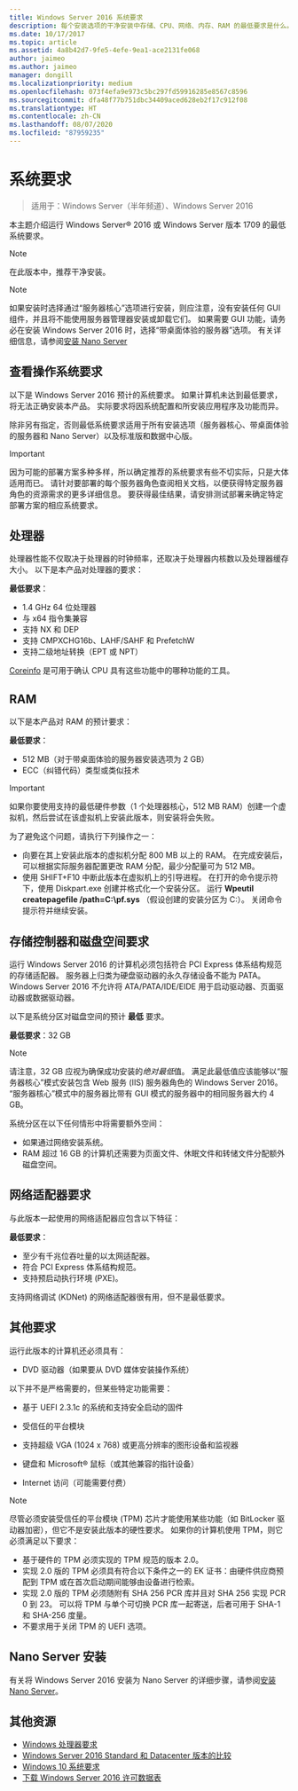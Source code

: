 ```yaml
---
title: Windows Server 2016 系统要求
description: 每个安装选项的干净安装中存储、CPU、网络、内存、RAM 的最低要求是什么。
ms.date: 10/17/2017
ms.topic: article
ms.assetid: 4a8b42d7-9fe5-4efe-9ea1-ace2131fe068
author: jaimeo
ms.author: jaimeo
manager: dongill
ms.localizationpriority: medium
ms.openlocfilehash: 073f4efa9e973c5bc297fd59916285e8567c8596
ms.sourcegitcommit: dfa48f77b751dbc34409aced628eb2f17c912f08
ms.translationtype: HT
ms.contentlocale: zh-CN
ms.lasthandoff: 08/07/2020
ms.locfileid: "87959235"
---
```

# <a name="system-requirements"></a>系统要求

> 适用于：Windows Server（半年频道）、Windows Server 2016

本主题介绍运行 Windows Server&reg; 2016 或 Windows Server 版本 1709 的最低系统要求。

> [!NOTE]
> 在此版本中，推荐干净安装。

> [!NOTE]
> 如果安装时选择通过“服务器核心”选项进行安装，则应注意，没有安装任何 GUI 组件，并且将不能使用服务器管理器安装或卸载它们。 如果需要 GUI 功能，请务必在安装 Windows Server 2016 时，选择“带桌面体验的服务器”选项。 有关详细信息，请参阅[安装 Nano Server](Getting-Started-with-Nano-Server.md)


## <a name="review-system-requirements"></a>查看操作系统要求
以下是 Windows Server 2016 预计的系统要求。 如果计算机未达到最低要求，将无法正确安装本产品。 实际要求将因系统配置和所安装应用程序及功能而异。

除非另有指定，否则最低系统要求适用于所有安装选项（服务器核心、带桌面体验的服务器和 Nano Server）以及标准版和数据中心版。

> [!IMPORTANT]
> 因为可能的部署方案多种多样，所以确定推荐的系统要求有些不切实际，只是大体适用而已。 请针对要部署的每个服务器角色查阅相关文档，以便获得特定服务器角色的资源需求的更多详细信息。 要获得最佳结果，请安排测试部署来确定特定部署方案的相应系统要求。


## <a name="processor"></a>处理器
处理器性能不仅取决于处理器的时钟频率，还取决于处理器内核数以及处理器缓存大小。 以下是本产品对处理器的要求：

**最低要求**：
- 1.4 GHz 64 位处理器
- 与 x64 指令集兼容
- 支持 NX 和 DEP
- 支持 CMPXCHG16b、LAHF/SAHF 和 PrefetchW
- 支持二级地址转换（EPT 或 NPT）

[Coreinfo](/sysinternals/downloads/coreinfo) 是可用于确认 CPU 具有这些功能中的哪种功能的工具。

## <a name="ram"></a>RAM
以下是本产品对 RAM 的预计要求：

**最低要求**：
- 512 MB（对于带桌面体验的服务器安装选项为 2 GB）
- ECC（纠错代码）类型或类似技术

> [!IMPORTANT]
> 如果你要使用支持的最低硬件参数（1 个处理器核心，512 MB RAM）创建一个虚拟机，然后尝试在该虚拟机上安装此版本，则安装将会失败。
>
> 为了避免这个问题，请执行下列操作之一：
>
> -   向要在其上安装此版本的虚拟机分配 800 MB 以上的 RAM。 在完成安装后，可以根据实际服务器配置更改 RAM 分配，最少分配量可为 512 MB。
> -   使用 SHIFT+F10 中断此版本在虚拟机上的引导进程。 在打开的命令提示符下，使用 Diskpart.exe 创建并格式化一个安装分区。 运行 **Wpeutil createpagefile /path=C:\pf.sys** （假设创建的安装分区为 C:）。 关闭命令提示符并继续安装。

## <a name="storage-controller-and-disk-space-requirements"></a>存储控制器和磁盘空间要求
运行 Windows Server 2016 的计算机必须包括符合 PCI Express 体系结构规范的存储适配器。 服务器上归类为硬盘驱动器的永久存储设备不能为 PATA。 Windows Server 2016 不允许将 ATA/PATA/IDE/EIDE 用于启动驱动器、页面驱动器或数据驱动器。

以下是系统分区对磁盘空间的预计 **最低** 要求。

**最低要求**：32 GB

> [!NOTE]
> 请注意，32 GB 应视为确保成功安装的*绝对最低*值。 满足此最低值应该能够以“服务器核心”模式安装包含 Web 服务 (IIS) 服务器角色的 Windows Server 2016。 “服务器核心”模式中的服务器比带有 GUI 模式的服务器中的相同服务器大约 4 GB。
>
> 系统分区在以下任何情形中将需要额外空间：
>
> -   如果通过网络安装系统。
> -   RAM 超过 16 GB 的计算机还需要为页面文件、休眠文件和转储文件分配额外磁盘空间。

## <a name="network-adapter-requirements"></a>网络适配器要求

与此版本一起使用的网络适配器应包含以下特征：

**最低要求**：
- 至少有千兆位吞吐量的以太网适配器。
- 符合 PCI Express 体系结构规范。
- 支持预启动执行环境 (PXE)。

支持网络调试 (KDNet) 的网络适配器很有用，但不是最低要求。

## <a name="other-requirements"></a>其他要求
运行此版本的计算机还必须具有：


-   DVD 驱动器（如果要从 DVD 媒体安装操作系统）

以下并不是严格需要的，但某些特定功能需要：

- 基于 UEFI 2.3.1c 的系统和支持安全启动的固件
- 受信任的平台模块

-   支持超级 VGA (1024 x 768) 或更高分辨率的图形设备和监视器

-   键盘和 Microsoft&reg; 鼠标（或其他兼容的指针设备）

-   Internet 访问（可能需要付费）

> [!NOTE]
> 尽管必须安装受信任的平台模块 (TPM) 芯片才能使用某些功能（如 BitLocker 驱动器加密），但它不是安装此版本的硬性要求。 如果你的计算机使用 TPM，则它必须满足以下要求：
>
> - 基于硬件的 TPM 必须实现的 TPM 规范的版本 2.0。
> - 实现 2.0 版的 TPM 必须具有符合以下条件之一的 EK 证书：由硬件供应商预配到 TPM 或在首次启动期间能够由设备进行检索。
> - 实现 2.0 版的 TPM 必须随附有 SHA 256 PCR 库并且对 SHA 256 实现 PCR 0 到 23。 可以将 TPM 与单个可切换 PCR 库一起寄送，后者可用于 SHA-1 和 SHA-256 度量。
> - 不要求用于关闭 TPM 的 UEFI 选项。

## <a name="installation-of-nano-server"></a>Nano Server 安装
有关将 Windows Server 2016 安装为 Nano Server 的详细步骤，请参阅[安装 Nano Server](Getting-Started-with-Nano-Server.md)。

## <a name="additional-resources"></a>其他资源
- [Windows 处理器要求](/windows-hardware/design/minimum/windows-processor-requirements)
- [Windows Server 2016 Standard 和 Datacenter 版本的比较](./2016-edition-comparison.md)
- [Windows 10 系统要求](https://www.microsoft.com/windows/windows-10-specifications#system-specifications)
- [下载 Windows Server 2016 许可数据表](https://download.microsoft.com/download/7/2/9/7290EA05-DC56-4BED-9400-138C5701F174/WS2016LicensingDatasheet.pdf)
